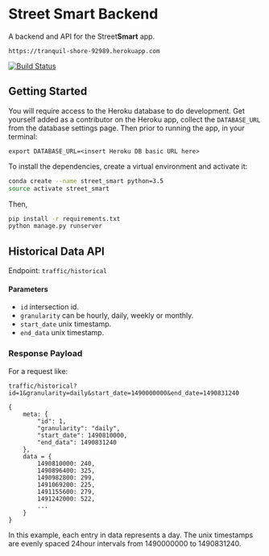 # Street Smart Backend

A backend and API for the Street**Smart** app.

`https://tranquil-shore-92989.herokuapp.com`

[![Build Status](https://travis-ci.org/chadlagore/simple_servant.svg?branch=master)](https://travis-ci.org/chadlagore/simple_servant)


## Getting Started

You will require access to the Heroku database to do development.
Get yourself added as a contributor on the Heroku app, collect the
`DATABASE_URL` from the database settings page. Then prior to running the app,
in your terminal:

```
export DATABASE_URL=<insert Heroku DB basic URL here>
```

To install the dependencies, create a virtual environment and activate it:

```bash
conda create --name street_smart python=3.5
source activate street_smart
```

Then,

```bash
pip install -r requirements.txt
python manage.py runserver
```

## Historical Data API

Endpoint: `traffic/historical`

#### Parameters

+ `id` intersection id.
+ `granularity` can be hourly, daily, weekly or monthly.
+ `start_date` unix timestamp.
+ `end_data` unix timestamp.

### Response Payload

For a request like:

`traffic/historical?id=1&granularity=daily&start_date=1490000000&end_date=1490831240`

```
{
    meta: {
        "id": 1,
        "granularity": "daily",
        "start_date": 1490810000,
        "end_data": 1490831240
    },
    data = {
        1490810000: 240,
        1490896400: 325,
        1490982800: 299,
        1491069200: 225,
        1491155600: 279,
        1491242000: 522,
        ...
    }
}
```

In this example, each entry in data represents a day. The unix timestamps
are evenly spaced 24hour intervals from 1490000000 to 1490831240.
